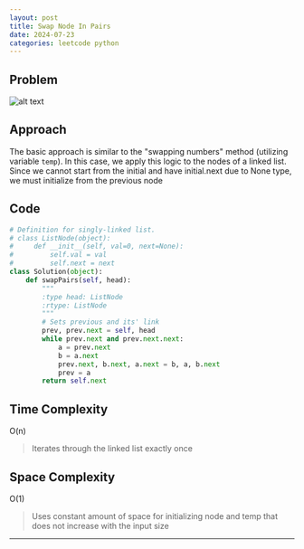 ```yaml
---
layout: post
title: Swap Node In Pairs
date: 2024-07-23
categories: leetcode python
---
```

## Problem
![alt text](/blog/public/img/SwapNodeInPairs.png)

## Approach
The basic approach is similar to the "swapping numbers" method (utilizing variable `temp`). In this case, we apply this logic to the nodes of a linked list. Since we cannot start from the initial and have initial.next due to None type, we must initialize from the previous node

## Code
```python
# Definition for singly-linked list.
# class ListNode(object):
#     def __init__(self, val=0, next=None):
#         self.val = val
#         self.next = next
class Solution(object):
    def swapPairs(self, head):
        """
        :type head: ListNode
        :rtype: ListNode
        """
        # Sets previous and its' link
        prev, prev.next = self, head
        while prev.next and prev.next.next:
            a = prev.next
            b = a.next
            prev.next, b.next, a.next = b, a, b.next 
            prev = a
        return self.next
```

## Time Complexity
O(n)
> Iterates through the linked list exactly once

## Space Complexity
O(1)
> Uses constant amount of space for initializing node and temp that does not increase with the input size  

---